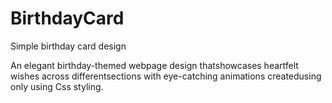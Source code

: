 # BirthdayCard
Simple birthday card design 

An elegant birthday-themed webpage design thatshowcases heartfelt wishes across differentsections with eye-catching animations createdusing only using Css styling.
